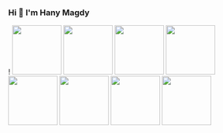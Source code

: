 ### Hi  👋 I'm Hany Magdy

<!--
**HanyMagdy25/HanyMagdy25** is a ✨ _special_ ✨ repository because its `README.md` (this file) appears on your GitHub profile.

Here are some ideas to get you started:

- 🔭 I’m currently working on ...
- 🌱 I’m currently learning ...
- 👯 I’m looking to collaborate on ...
- 🤔 I’m looking for help with ...
- 💬 Ask me about ...
- 📫 How to reach me: ...
- 😄 Pronouns: ...
- ⚡ Fun fact: ...
-->
!
<img src="https://user-images.githubusercontent.com/68616022/174585879-8a674b97-8dea-4aac-94f2-375b063cbb7f.png" width="100" height="100" />
<img src="https://user-images.githubusercontent.com/68616022/176978178-24ad8d28-5b05-4628-a025-ade651f7ebf5.png" width="100" height="100" />
<img src="https://user-images.githubusercontent.com/68616022/176978592-f7ecc607-44ad-4d17-b13e-e9f8ce676dc5.png" width="100" height="100" />
<img src="https://user-images.githubusercontent.com/68616022/176978639-8791990e-362a-429c-bb34-16c163aabd53.png" width="100" height="100" />
<img src="https://user-images.githubusercontent.com/68616022/176978661-3f769068-d5d8-4407-862e-f0ff68cb4b9b.png" width="100" height="100" />
<img src="https://user-images.githubusercontent.com/68616022/176978947-73e11cf9-7b4b-4cde-86db-c27d4dea9f08.png" width="100" height="100" />
<img src="https://user-images.githubusercontent.com/68616022/176979012-0bc78ae6-8df0-4a68-97d4-b5c55f8c1fa7.png" width="100" height="100" />
<img src="https://user-images.githubusercontent.com/68616022/176979039-95fa54e4-589a-4579-9c1a-e1cb6d9164d2.png" width="100" height="100" />
